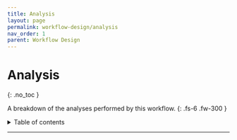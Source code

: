 ```yaml
---
title: Analysis
layout: page
permalink: workflow-design/analysis
nav_order: 1
parent: Workflow Design
---
```


# Analysis
{: .no_toc }

A breakdown of the analyses performed by this workflow.
{: .fs-6 .fw-300 }

<!-- Analysis
{: .label } -->

<details markdown="block">
  <summary>
    Table of contents
  </summary>
  {: .text-delta }
1. TOC
{:toc}
</details>

---